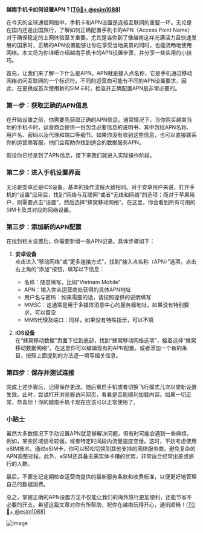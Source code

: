 **越南手机卡如何设置APN？[[TG💪+ @esim1088](https://t.me/s/esim1088)]**

在今天的全球通信网络中，手机卡和APN设置是连接互联网的重要一环。无论是在国内还是出国旅行，了解如何正确配置手机卡的APN（Access Point Name）对于确保稳定的上网体验至关重要。尤其是当你到了像越南这样充满活力且快速发展的国家时，正确的APN设置能够让你在享受当地美景的同时，也能流畅地使用网络。本文将为你详细介绍越南手机卡的APN设置步骤，并分享一些实用的小技巧。

首先，让我们来了解一下什么是APN。APN就是接入点名称，它是手机通过移动网络访问互联网的一个标识符。不同的运营商可能有不同的APN设置要求，因此，在更换或首次使用新的SIM卡时，检查并正确配置APN是非常必要的。

### 第一步：获取正确的APN信息

在开始设置之前，你需要先获取正确的APN信息。通常情况下，当你购买越南当地的手机卡时，运营商会提供一份包含必要信息的说明书，其中包括APN名称、用户名、密码以及代理和端口等细节。如果你没有收到这些信息，也可以直接联系你的运营商客服，他们会帮助你找到适合的数据服务APN。

假设你已经拿到了APN信息，接下来我们就进入实际操作阶段。

### 第二步：进入手机设置界面

无论是安卓还是iOS设备，基本的操作流程大致相同。对于安卓用户来说，打开手机的“设置”应用后，找到“网络与互联网”或者“无线和网络”的选项；而对于苹果用户，则需要点击“设置”，然后选择“蜂窝移动网络”。在这里，你会看到所有可用的SIM卡及其对应的网络设置。

### 第三步：添加新的APN配置

在找到相关设置后，你需要新增一条APN记录。具体步骤如下：

1. **安卓设备**  
   点击进入“移动网络”或“更多连接方式”，找到“接入点名称（APN）”选项。点击右上角的“添加”按钮，填写以下信息：
   - 名称：随意填写，比如“Vietnam Mobile”
   - APN：输入你从运营商处获得的具体APN地址
   - 用户名与密码：如果需要的话，请按照提供的说明填写
   - MMSC：这通常是用于多媒体消息中心的服务器地址，如果没有特别要求，可以留空
   - MMS代理及端口：同样，如果没有特殊指示，可以不填

2. **iOS设备**  
   在“蜂窝移动数据”页面下拉到底部，找到“蜂窝移动网络选项”，接着选择“蜂窝移动数据网络”。在这里你可以编辑现有的APN配置，或者添加一个新的条目，按照上面提到的方法逐一填写相关信息。

### 第四步：保存并测试连接

完成上述步骤后，记得保存更改。随后重启手机或者切换飞行模式几次以使新设置生效。此时，尝试打开浏览器访问网页，看看是否能顺利加载内容。如果一切正常，恭喜你！你的越南手机卡现在应该可以正常使用了。

### 小贴士

虽然大多数情况下手动设置APN就足够解决问题，但有时可能会遇到一些麻烦。例如，某些区域信号较弱，或者特定时间段内流量速度变慢。这时，不妨考虑使用eSIM技术。通过eSIM卡，你可以轻松切换到其他支持的网络服务商，避免复杂的APN调整过程。此外，eSIM还具备无需实体卡槽的优势，非常适合经常出差或旅行的人群。

最后，不要忘记定期检查运营商提供的最新服务条款和收费标准，以便更好地管理自己的数据消费。

总之，掌握正确的APN设置方法不仅能让我们的海外旅行更加便利，还能节省不必要的开支。希望这篇文章对你有所帮助，祝你在越南玩得开心，通讯顺畅！[[TG💪+ @esim1088](https://t.me/s/esim1088)] 

![Image](https://i.postimg.cc/4NQfJmqS/Snipaste-2025-05-13-00-14-12.png)